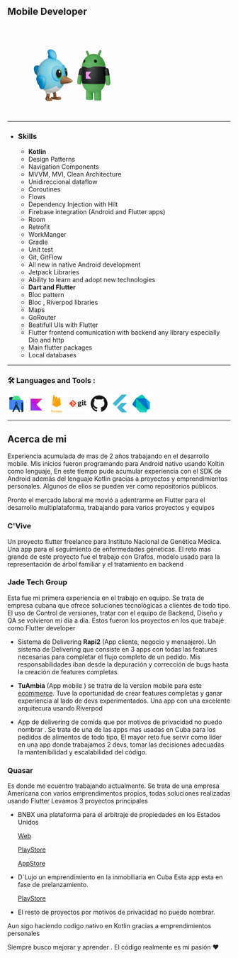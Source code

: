## Mobile Developer 


<img src="https://github.com/jander96/resources_for_repos/blob/main/kotlin_flutter%20friends.gif" alt="Descripción de la imagen" width="300" height="200">


---
- ### Skills
	- **Kotlin**
	- Design Patterns
	- Navigation Components
	- MVVM, MVI, Clean Architecture
	- Unidireccional dataflow
	- Coroutines 
	- Flows
	- Dependency Injection with Hilt
	- Firebase integration (Android and Flutter apps)
	- Room 
	- Retrofit
	- WorkManger
	- Gradle
	- Unit test
	- Git, GitFlow
	- All new in native Android development
	- Jetpack Libraries
	- Ability to learn and adopt new technologies
	- **Dart and Flutter**
	- Bloc pattern
   	- Bloc , Riverpod libraries
   	- Maps
   	- GoRouter
	- Beatifull UIs with Flutter
	- Flutter frontend comunication with backend any library especially Dio and http
	- Main flutter packages
	- Local databases
	


---
### :hammer_and_wrench: Languages and Tools :

<img src="https://github.com/devicons/devicon/blob/master/icons/androidstudio/androidstudio-original.svg" title="Android" alt="Android" width="40" height="40"/>&nbsp;
<img src="https://github.com/devicons/devicon/blob/master/icons/kotlin/kotlin-original.svg" title="Kotlin" alt="Kotlin" width="35" height="35"/>&nbsp;
<img src="https://github.com/devicons/devicon/blob/master/icons/firebase/firebase-plain-wordmark.svg" title="Firebase" alt="Firebase" width="40" height="40"/>&nbsp;
<img src="https://github.com/devicons/devicon/blob/master/icons/git/git-original-wordmark.svg" title="Git" alt="Git" width="40" height="40"/>&nbsp;
<img src="https://github.com/devicons/devicon/blob/master/icons/github/github-original.svg" title="GitHub" alt="GitHub" width="40" height="40"/>&nbsp;
<img src="https://github.com/devicons/devicon/blob/master/icons/flutter/flutter-plain.svg" title="Flutter" alt="Flutter" width="40" height="40"/>&nbsp;
<img src="https://github.com/devicons/devicon/blob/master/icons/dart/dart-original.svg" title="Dart" alt="Dart" width="40" height="40"/>&nbsp;

---
## Acerca de mi

Experiencia acumulada de mas de 2 años trabajando en el desarrollo mobile. 
Mis inicios fueron programando para Android nativo usando Koltin como lenguaje, En este tiempo pude acumular experiencia con el SDK de Android además del lenguaje Kotlin gracias a proyectos y emprendimientos personales. Algunos de ellos se pueden ver como repositorios públicos.

Pronto el mercado laboral me movió a adentrarme en Flutter para el desarrollo multiplataforma, trabajando para varios proyectos y equipos 

### C'Vive 
Un proyecto flutter freelance para Instituto Nacional de Genética Médica. Una app para el seguimiento de enfermedades géneticas. El reto mas grande de este proyecto fue 
el trabajo con Grafos, modelo usado para la representación de árbol familiar y el tratamiento en backend

### Jade Tech Group 
Esta fue mi primera experiencia en el trabajo en equipo. Se trata de empresa cubana que ofrece soluciones tecnológicas a clientes de todo tipo. El uso de Control de versiones, 
tratar con el equipo de Backend, Diseño y QA se volvieron mi dia a dia. 
Estos fueron los proyectos en los que trabajé como Flutter developer 
- Sistema de Delivering **Rapi2** (App cliente, negocio y mensajero).
  Un sistema de Delivering que consiste en 3 apps con todas las features necesarias para completar el flujo completo de un pedido. Mis responsabilidades iban desde la depuración y corrección de bugs  hasta la creación de features completas.
  
- **TuAmbia** (App mobile ) se tratra de la version mobile para este [ecommerce](https://www.tuambia.com/).
  Tuve la oportunidad de crear features completas y ganar experiencia al lado de devs experimentados. Una app con una excelente arquitecura usando Riverpod 

- App de delivering de comida que por motivos de privacidad no puedo nombrar . Se trata de una de las apps mas usadas en Cuba para los pedidos de alimentos de todo tipo,
  El mayor reto fue servir como lider en una app donde trabajamos 2 devs, tomar las decisiones adecuadas la mantenibilidad y escalabilidad del código. 


### Quasar  
Es donde me ecuentro trabajando actualmente. Se trata de una empresa Americana con varios emprendimentos propios, todas soluciones realizadas usando Flutter
Levamos 3 proyectos principales 
- BNBX una plataforma para el arbitraje de propiedades en los Estados Unidos

  	[Web](https://bnbexchange.web.app)
  
  	[PlayStore](https://play.google.com/store/apps/details?id=com.bnbx.app)
  
  	[AppStore](https://apps.apple.com/us/app/bnb-exchange/id6468963858)

- D´Lujo un emprendimiento en la inmobiliaria en Cuba
  Esta app esta en fase de  prelanzamiento.
  
  	[PlayStore](https://play.google.com/store/apps/details?id=com.quasar.easehouse)

- El resto de proyectos por motivos de privacidad no puedo nombrar. 

Aun sigo haciendo codigo nativo en Kotlin gracias a emprendimientos personales

Siempre busco mejorar y aprender . El código realmente es mi pasión ❤️






<!--
**jander96/jander96** is a ✨ _special_ ✨ repository because its `README.md` (this file) appears on your GitHub profile.

Here are some ideas to get you started:

- 🔭 I’m currently working on ...
- 🌱 I’m currently learning ...
- 👯 I’m looking to collaborate on ...
- 🤔 I’m looking for help with ...
- 💬 Ask me about ...
- 📫 How to reach me: ...
- 😄 Pronouns: ...
- ⚡ Fun fact: ...
-->
